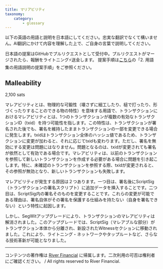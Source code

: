```yaml
---
title: マリアビリティ
taxonomy:
    category:
        - glossary
---
```


以下の英語の用語と説明を日本語にしてください。忠実な翻訳でなくて構いません。AI翻訳にかけて内容を理解した上で、ご自身の言葉で説明してください。

日本語の提案はGitHubでプルリクエストとして受付中。プルリクエストがマージされたら、報酬をライトニング⚡️送金します。
提案手順は[こちら](https://github.com/lostinbitcoin/categories/wiki)の「2. 用語集の用語説明の提案手順」をご参照ください。

## Malleability
2,100 sats

マレアビリティとは、物理的な可鍛性（壊さずに細工したり、槌で打ったり、形づくったりすることのできる物の特性）を意味する用語で、トランザクションにおけるマレアビリティとは、1つのトランザクションが複数の有効なトランザクションID（txid）を持つ可能性を指します。この特性は、トランザクションが署名された後でも、署名を維持したままトランザクションの一部を変更できる場合に発生します。txidはトランザクション全体のハッシュ値であるため、トランザクションに変更が加わると、それに応じてtxidも変わります。ただし、署名を無効にする変更は問題にはなりません。問題となるのは、txidが変更されても署名が依然として有効である場合です。マレアビリティは、以前のトランザクションを参照して新しいトランザクションを作成する必要がある場合に問題を引き起こします。特に、未確認のトランザクションを参照する際、txidが変更されると、その参照が無効となり、新しいトランザクションも失敗します。

マレアビリティが発生する原因は２つあります。一つ目は、署名後にScriptSig（トランザクションの署名スクリプト）に追加データを挿入することです。二つ目は、ScriptSig内の署名そのものを変更することです。これらの変更が可能である理由は、署名自体がその署名を保護する仕組みを持たない（自身を署名できない）という特性に起因します。

しかし、SegWitアップグレードにより、トランザクションのマレアビリティは解消されました。このアップグレードでは、ScriptSig（マレアブルな部分）がトランザクション本体から分離され、新設されたWitnessセクションに移動されました。これにより、ライトニング・ネットワークやタップルートなど、さらなる技術革新が可能となりました。

---
コンテンツの著作権は [River Financial](https://river.com/) に帰属します。二次利用の可否は権利者にご確認ください。 / All rights reserved to River Financial.

